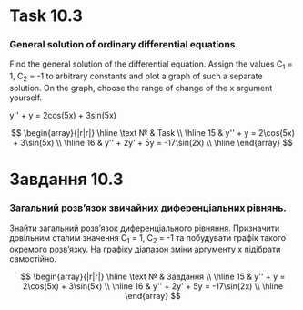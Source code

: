 # Task 10.3

### General solution of ordinary differential equations.

Find the general solution of the differential equation.
Assign the values C<sub>1</sub> = 1, C<sub>2</sub> = -1 to arbitrary constants and plot a graph of such a separate
solution. On the graph, choose the range of change of the x argument yourself.

y'' + y = 2cos(5x) + 3sin(5x)

$$
\begin{array}{|r|r|}
\hline
\text № & Task
\\
\hline
 15 & 
y'' + y = 2\cos(5x) + 3\sin(5x)
\\
\hline
16 & 
y'' + 2y' + 5y = -17\sin(2x)
\\
\hline
\end{array}
$$

# Завдання 10.3

### Загальний розв’язок звичайних диференціальних рівнянь.

Знайти загальний розв’язок диференціального рівняння.
Призначити довільним сталим значення
C<sub>1</sub> = 1, C<sub>2</sub> = -1 та побудувати графік такого окремого розв’язку. На графіку діапазон зміни
аргументу x підібрати самостійно.

$$
\begin{array}{|r|r|}
\hline
\text № & Завдання
\\
\hline
 15 & 
y'' + y = 2\cos(5x) + 3\sin(5x)
\\
\hline
16 & 
y'' + 2y' + 5y = -17\sin(2x)
\\
\hline
\end{array}
$$
